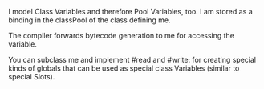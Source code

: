 I model Class Variables and therefore Pool Variables, too. I am stored as a binding in the classPool of the class defining me.The compiler forwards bytecode generation to me for accessing the variable.You can subclass me and implement #read and #write: for creating special kinds of globals that can be used as special class Variables (similar to special Slots).